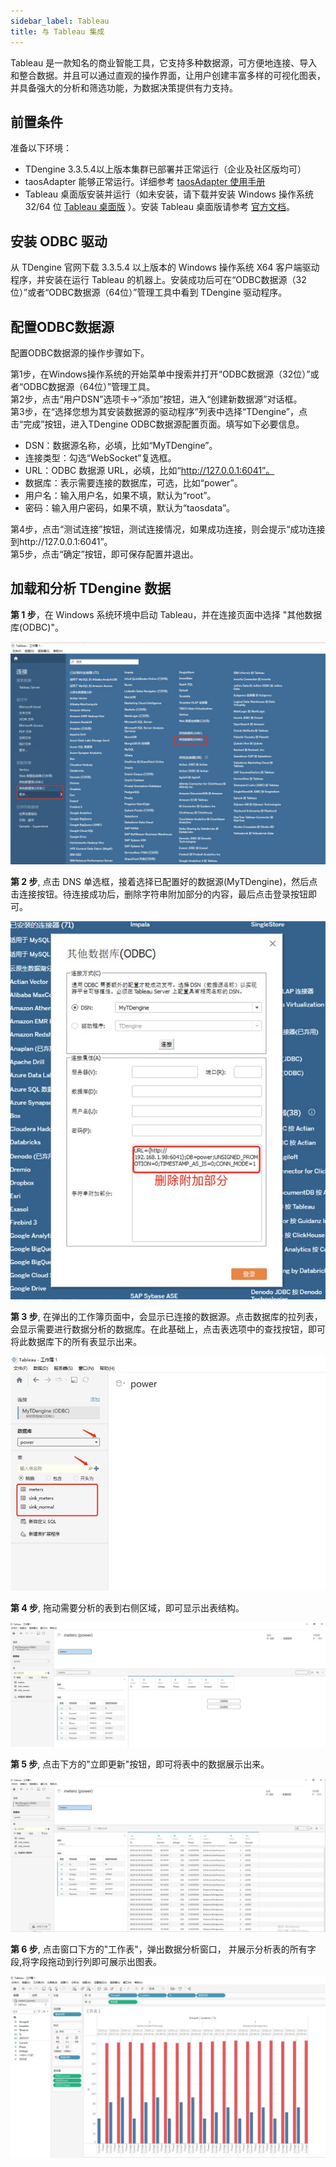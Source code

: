 ```yaml
---
sidebar_label: Tableau
title: 与 Tableau 集成
---
```


Tableau 是一款知名的商业智能工具，它支持多种数据源，可方便地连接、导入和整合数据。并且可以通过直观的操作界面，让用户创建丰富多样的可视化图表，并具备强大的分析和筛选功能，为数据决策提供有力支持。

## 前置条件

准备以下环境：
- TDengine 3.3.5.4以上版本集群已部署并正常运行（企业及社区版均可）
- taosAdapter 能够正常运行。详细参考 [taosAdapter 使用手册](../../../reference/components/taosadapter)
- Tableau 桌面版安装并运行（如未安装，请下载并安装 Windows 操作系统 32/64 位 [Tableau 桌面版](https://www.tableau.com/products/desktop/download) ）。安装 Tableau 桌面版请参考 [官方文档](https://www.tableau.com)。

## 安装 ODBC 驱动

从 TDengine 官网下载 3.3.5.4 以上版本的 Windows 操作系统 X64 客户端驱动程序，并安装在运行 Tableau 的机器上。安装成功后可在“ODBC数据源（32位）”或者“ODBC数据源（64位）”管理工具中看到 TDengine 驱动程序。

## 配置ODBC数据源

配置ODBC数据源的操作步骤如下。

第1步，在Windows操作系统的开始菜单中搜索并打开“ODBC数据源（32位）”或者“ODBC数据源（64位）”管理工具。  
第2步，点击“用户DSN”选项卡→“添加”按钮，进入“创建新数据源”对话框。  
第3步，在“选择您想为其安装数据源的驱动程序”列表中选择“TDengine”，点击“完成”按钮，进入TDengine ODBC数据源配置页面。填写如下必要信息。
  - DSN：数据源名称，必填，比如“MyTDengine”。
  - 连接类型：勾选“WebSocket”复选框。
  - URL：ODBC 数据源 URL，必填，比如“http://127.0.0.1:6041”。
  - 数据库：表示需要连接的数据库，可选，比如“power”。
  - 用户名：输入用户名，如果不填，默认为“root”。
  - 密码：输入用户密码，如果不填，默认为“taosdata”。  

第4步，点击“测试连接”按钮，测试连接情况，如果成功连接，则会提示“成功连接到http://127.0.0.1:6041”。  
第5步，点击“确定”按钮，即可保存配置并退出。

## 加载和分析 TDengine 数据

**第 1 步**，在 Windows 系统环境中启动 Tableau，并在连接页面中选择 "其他数据库(ODBC)"。

![tableau-source](./tableau/tableau-source.jpg) 

**第 2 步**, 点击 DNS 单选框，接着选择已配置好的数据源(MyTDengine)，然后点击连接按钮。待连接成功后，删除字符串附加部分的内容，最后点击登录按钮即可。

![tableau-odbc](./tableau/tableau-odbc.jpg) 

**第 3 步**, 在弹出的工作簿页面中，会显示已连接的数据源。点击数据库的拉列表，会显示需要进行数据分析的数据库。在此基础上，点击表选项中的查找按钮，即可将此数据库下的所有表显示出来。

![tableau-workbook](./tableau/tableau-workbook.jpg) 

**第 4 步**, 拖动需要分析的表到右侧区域，即可显示出表结构。

![tableau-workbook](./tableau/tableau-table.jpg) 

**第 5 步**, 点击下方的"立即更新"按钮，即可将表中的数据展示出来。

![tableau-workbook](./tableau/tableau-data.jpg) 

**第 6 步**, 点击窗口下方的"工作表"，弹出数据分析窗口， 并展示分析表的所有字段,将字段拖动到行列即可展示出图表。

![tableau-workbook](./tableau/tableau-analysis.jpg) 